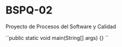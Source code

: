 # BSPQ-02
Proyecto de Procesos del Software y Calidad

´´public static void main(String[] args) {} ´´

